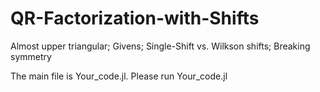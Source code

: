 # QR-Factorization-with-Shifts
Almost upper triangular; Givens; Single-Shift vs. Wilkson shifts; Breaking symmetry

The main file is Your_code.jl. Please run Your_code.jl
